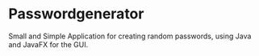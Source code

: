 # Passwordgenerator
Small and Simple Application for creating random passwords, using Java and JavaFX for the GUI.
